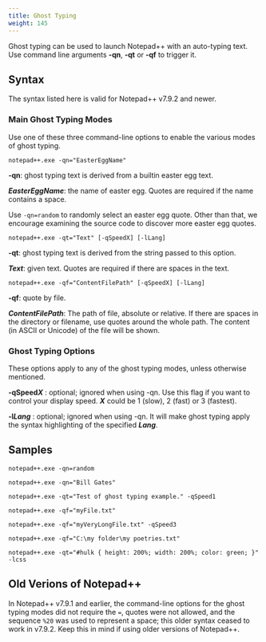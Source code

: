 ```yaml
---
title: Ghost Typing
weight: 145
---
```


Ghost typing can be used to launch Notepad++ with an auto-typing text. Use command line arguments **-qn**, **-qt** or **-qf** to trigger it.

## Syntax

The syntax listed here is valid for Notepad++ v7.9.2 and newer.  

### Main Ghost Typing Modes

Use one of these three command-line options to enable the various modes of ghost typing.

`notepad++.exe -qn="EasterEggName"`

**-qn**: ghost typing text is derived from a builtin easter egg text.

***EasterEggName***: the name of easter egg.  Quotes are required if the name contains a space.  

Use `-qn=random` to randomly select an easter egg quote. Other than that, we encourage examining
the source code to discover more easter egg quotes.


`notepad++.exe -qt="Text" [-qSpeedX] [-lLang]`

**-qt**: ghost typing text is derived from the string passed to this option.

***Text***: given text. Quotes are required if there are spaces in the text.


`notepad++.exe -qf="ContentFilePath" [-qSpeedX] [-lLang]`

**-qf**: quote by file.

***ContentFilePath***: The path of file, absolute or relative. If there are spaces in the directory or filename, use quotes around the whole path.  The content (in ASCII or Unicode) of the file will be shown.

### Ghost Typing Options

These options apply to any of the ghost typing modes, unless otherwise mentioned.

**-qSpeed*****X*** : optional; ignored when using -qn. Use this flag if you want to control your display speed. ***X*** could be 1 (slow), 2 (fast) or 3 (fastest).

**-l*****Lang*** : optional; ignored when using -qn. It will make ghost typing apply the syntax highlighting of the specified ***Lang***.

## Samples

`notepad++.exe -qn=random`

`notepad++.exe -qn="Bill Gates"`

`notepad++.exe -qt="Test of ghost typing example." -qSpeed1`

`notepad++.exe -qf="myFile.txt"`

`notepad++.exe -qf="myVeryLongFile.txt" -qSpeed3`

`notepad++.exe -qf="C:\my folder\my poetries.txt"`

`notepad++.exe -qt="#hulk { height: 200%; width: 200%; color: green; }" -lcss`

## Old Verions of Notepad++

In Notepad++ v7.9.1 and earlier, the command-line options for the ghost
typing modes did not require the `=`, quotes were not allowed, and the
sequence `%20` was used to represent a space; this older syntax ceased
to work in v7.9.2. Keep this in mind if using older versions of Notepad++.

